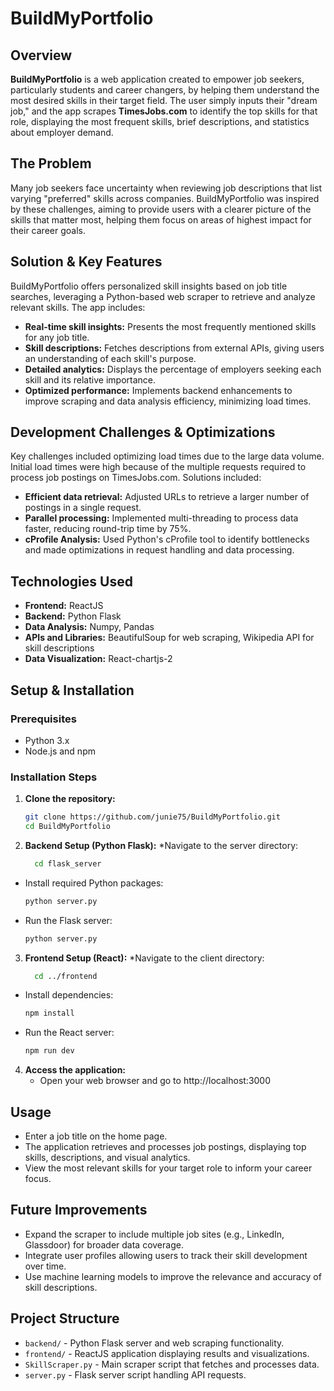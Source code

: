 # BuildMyPortfolio

## Overview
**BuildMyPortfolio** is a web application created to empower job seekers, particularly students and career changers, by helping them understand the most desired skills in their target field. The user simply inputs their "dream job," and the app scrapes **TimesJobs.com** to identify the top skills for that role, displaying the most frequent skills, brief descriptions, and statistics about employer demand.

## The Problem
Many job seekers face uncertainty when reviewing job descriptions that list varying "preferred" skills across companies. BuildMyPortfolio was inspired by these challenges, aiming to provide users with a clearer picture of the skills that matter most, helping them focus on areas of highest impact for their career goals.

## Solution & Key Features
BuildMyPortfolio offers personalized skill insights based on job title searches, leveraging a Python-based web scraper to retrieve and analyze relevant skills. The app includes:

- **Real-time skill insights:** Presents the most frequently mentioned skills for any job title.
- **Skill descriptions:** Fetches descriptions from external APIs, giving users an understanding of each skill's purpose.
- **Detailed analytics:** Displays the percentage of employers seeking each skill and its relative importance.
- **Optimized performance:** Implements backend enhancements to improve scraping and data analysis efficiency, minimizing load times.

## Development Challenges & Optimizations
Key challenges included optimizing load times due to the large data volume. Initial load times were high because of the multiple requests required to process job postings on TimesJobs.com. Solutions included:

- **Efficient data retrieval:** Adjusted URLs to retrieve a larger number of postings in a single request.
- **Parallel processing:** Implemented multi-threading to process data faster, reducing round-trip time by 75%.
- **cProfile Analysis:** Used Python's cProfile tool to identify bottlenecks and made optimizations in request handling and data processing.

## Technologies Used
- **Frontend:** ReactJS
- **Backend:** Python Flask
- **Data Analysis:** Numpy, Pandas
- **APIs and Libraries:** BeautifulSoup for web scraping, Wikipedia API for skill descriptions
- **Data Visualization:** React-chartjs-2

## Setup & Installation

### Prerequisites
- Python 3.x
- Node.js and npm

### Installation Steps

1. **Clone the repository:**
   ```bash
   git clone https://github.com/junie75/BuildMyPortfolio.git
   cd BuildMyPortfolio
2. **Backend Setup (Python Flask):** 
  *Navigate to the server directory:
   ```bash
     cd flask_server
  * Install required Python packages:
    ```bash
    python server.py
  * Run the Flask server:
    ```bash
    python server.py
3. **Frontend Setup (React):**
  *Navigate to the client directory:
   ```bash
     cd ../frontend
  * Install dependencies:
    ```bash
    npm install
  * Run the React server:
    ```bash
    npm run dev
4. **Access the application:**
   * Open your web browser and go to http://localhost:3000

## Usage
- Enter a job title on the home page.
- The application retrieves and processes job postings, displaying top skills, descriptions, and visual analytics.
- View the most relevant skills for your target role to inform your career focus.

## Future Improvements
- Expand the scraper to include multiple job sites (e.g., LinkedIn, Glassdoor) for broader data coverage.
- Integrate user profiles allowing users to track their skill development over time.
- Use machine learning models to improve the relevance and accuracy of skill descriptions.

## Project Structure
- `backend/` - Python Flask server and web scraping functionality.
- `frontend/` - ReactJS application displaying results and visualizations.
- `SkillScraper.py` - Main scraper script that fetches and processes data.
- `server.py` - Flask server script handling API requests.
